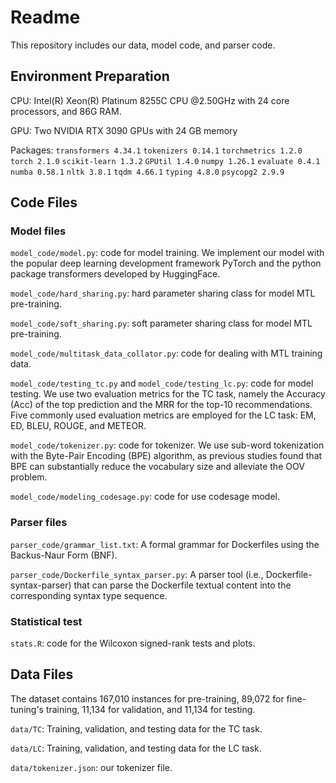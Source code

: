 # Readme
This repository includes our data, model code, and parser code.

## Environment Preparation

CPU: Intel(R) Xeon(R) Platinum 8255C CPU @2.50GHz with 24 core processors, and 86G RAM.

GPU: Two NVIDIA RTX 3090 GPUs with 24 GB memory

Packages: 
`transformers 4.34.1`
`tokenizers 0.14.1`
`torchmetrics 1.2.0`
`torch 2.1.0`
`scikit-learn 1.3.2`
`GPUtil 1.4.0`
`numpy 1.26.1`
`evaluate 0.4.1`
`numba 0.58.1`
`nltk 3.8.1`
`tqdm 4.66.1`
`typing 4.8.0`
`psycopg2 2.9.9`

## Code Files
### Model files
`model_code/model.py`: code for model training. We implement our model with the popular deep learning development framework PyTorch and the python package transformers developed by HuggingFace. 

`model_code/hard_sharing.py`: hard parameter sharing class for model MTL pre-training.

`model_code/soft_sharing.py`: soft parameter sharing class for model MTL pre-training.

`model_code/multitask_data_collator.py`: code for dealing with MTL training data.

`model_code/testing_tc.py` and `model_code/testing_lc.py`: code for model testing. We use two evaluation metrics for the TC task, namely the Accuracy (Acc) of the top prediction and the
MRR for the top-10 recommendations. Five commonly used evaluation metrics are employed for the LC task: EM, ED, BLEU, ROUGE, and METEOR.

`model_code/tokenizer.py`: code for tokenizer.  We use sub-word tokenization with the Byte-Pair Encoding (BPE) algorithm, as previous studies found that BPE can substantially reduce the vocabulary size
and alleviate the OOV problem.

`model_code/modeling_codesage.py`: code for use codesage model.

### Parser files
`parser_code/grammar_list.txt`: A formal grammar for Dockerfiles using the Backus-Naur Form (BNF).

`parser_code/Dockerfile_syntax_parser.py`: A parser tool (i.e., Dockerfile-syntax-parser) that can parse the Dockerfile textual content into the corresponding syntax type sequence.


### Statistical test
`stats.R`: code for the Wilcoxon signed-rank tests and plots.


## Data Files
The dataset contains 167,010 instances for pre-training,  89,072 for fine-tuning's training, 11,134 for validation, and 11,134 for testing. 

`data/TC`: Training, validation, and testing data for the TC task.

`data/LC`: Training, validation, and testing data for the LC task.

`data/tokenizer.json`: our tokenizer file.
